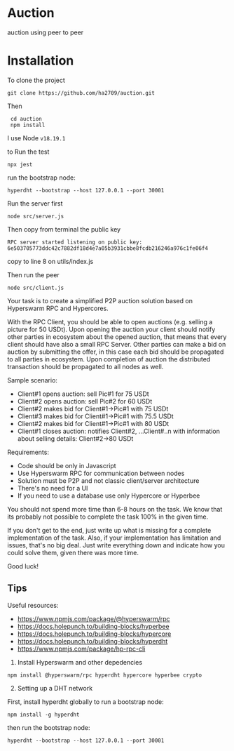 # Auction
auction using peer to peer

# Installation 

To clone the project 

`git clone https://github.com/ha2709/auction.git`

Then 

```
 cd auction
 npm install 
```
I use Node `v18.19.1`

to Run the test

`npx jest`


run the bootstrap node:

`hyperdht --bootstrap --host 127.0.0.1 --port 30001`

Run the server first

`node src/server.js`

Then copy from terminal the public key

`RPC server started listening on public key: 6e503705773ddc42c7882df18d4e7a05b3931cbbe8fcdb216246a976c1fe06f4`

copy to line 8 on utils/index.js

Then run the peer 

`node src/client.js`




Your task is to create a simplified P2P auction solution based on Hyperswarm RPC and Hypercores.

With the RPC Client, you should be able to open auctions (e.g. selling a picture for 50 USDt). Upon opening the auction 
your client should notify other parties in ecosystem about the opened auction, that means that every client should 
have also a small RPC Server. Other parties can make a bid on auction by submitting the offer, in this case each bid
should be propagated to all parties in ecosystem. Upon completion of auction the distributed transaction should be 
propagated to all nodes as well.

Sample scenario:
- Client#1 opens auction: sell Pic#1 for 75 USDt
- Client#2 opens auction: sell Pic#2 for 60 USDt
- Client#2 makes bid for Client#1->Pic#1 with 75 USDt
- Client#3 makes bid for Client#1->Pic#1 with 75.5 USDt
- Client#2 makes bid for Client#1->Pic#1 with 80 USDt
- Client#1 closes auction: notifies Client#2, ...Client#..n with information about selling details: Client#2->80 USDt

Requirements:
- Code should be only in Javascript
- Use Hyperswarm RPC for communication between nodes
- Solution must be P2P and not classic client/server architecture
- There's no need for a UI
- If you need to use a database use only Hypercore or Hyperbee

You should not spend more time than 6-8 hours on the task. We know that its probably not possible to complete the task 100% in the given time.

If you don't get to the end, just write up what is missing for a complete implementation of the task. Also, if your implementation has limitation and issues, that's no big deal. Just write everything down and indicate how you could solve them, given there was more time.

Good luck!

## Tips

Useful resources:
- https://www.npmjs.com/package/@hyperswarm/rpc
- https://docs.holepunch.to/building-blocks/hyperbee
- https://docs.holepunch.to/building-blocks/hypercore
- https://docs.holepunch.to/building-blocks/hyperdht
- https://www.npmjs.com/package/hp-rpc-cli

1. Install Hyperswarm and other depedencies
 
 `npm install @hyperswarm/rpc hyperdht hypercore hyperbee crypto`

2. Setting up a DHT network

First, install hyperdht globally to run a bootstrap node:

`npm install -g hyperdht`

then run the bootstrap node:

`hyperdht --bootstrap --host 127.0.0.1 --port 30001`